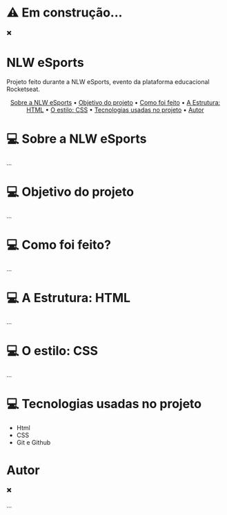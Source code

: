 # :warning: Em construção...

:heavy_multiplication_x:
# NLW eSports 
Projeto feito durante a NLW eSports, evento da plataforma educacional Rocketseat.

<p align="center">
 <a href="#sobre">Sobre a NLW eSports</a> •
 <a href="#obj">Objetivo do projeto</a> • 
  <a href="#how">Como foi feito</a> •
 <a href="#html">A Estrutura: HTML</a> •  
 <a href="#css">O estilo: CSS</a> •   
 <a href="#tecnologias">Tecnologias usadas no projeto</a> •  
 <a href="#autor">Autor</a> 
</p>


## <h1 id='sobre'> :computer: Sobre a NLW eSports </h1>
<p>... </p>

## <h1 id='obj'> :computer: Objetivo do projeto </h1>
<p>... </p>

## <h1 id='how'> :computer: Como foi feito? </h1>
<p>... </p>

## <h1 id='html'> :computer: A Estrutura: HTML </h1>
<p>... </p>

## <h1 id='css'> :computer: O estilo: CSS </h1>
<p>... </p>

## <h1 id='tecnologias'> :computer: Tecnologias usadas no projeto </h1>
<ul>
<li> Html </li>
<li> CSS </li>
<li> Git e Github </li>
</ul>

## <h1 id='autor'> Autor </h1>
:heavy_multiplication_x:
<p> ... </p>




